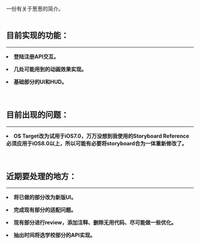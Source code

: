 <html>

<body>
<p>一份有关于葱葱的简介。<br><br></p>
<p><h2>目前实现的功能：</h2></p>
<hr />
<p><b><li>登陆注册API交互。</p>
<p><li>几处可能用到的动画效果实现。</p>
<p><li>基础部分的UI和HUD。<br><br><br></b></p>
</body>

<body>
<p><h2>目前出现的问题：</h2></p>
<hr />
<p><b><li>OS Target改为试用于iOS7.0，万万没想到我使用的Storyboard Reference必须应用于iOS8.0以上，所以可能有必要将storyboard合为一体重新修改了。<br><br><br></b></p>
</body>

<body>
<p><h2>近期要处理的地方：</h2><p>
<hr />
<p><b><li>将已做的部分改为新版UI。</p>
<p><li>完成现有部分的适配问题。</p>
<p><li>现有部分进行review，添加注释、删除无用代码、尽可能做一些优化。</p>
<p><li>抽出时间将选学校部分的API实现。<br></p>
</body>
</html>

